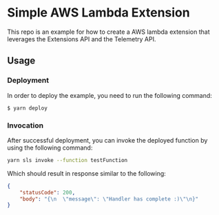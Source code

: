 # Simple AWS Lambda Extension

This repo is an example for how to create a AWS lambda extension that leverages the Extensions API and the Telemetry API.

## Usage

### Deployment

In order to deploy the example, you need to run the following command:

```
$ yarn deploy
```

### Invocation

After successful deployment, you can invoke the deployed function by using the following command:

```bash
yarn sls invoke --function testFunction
```

Which should result in response similar to the following:

```json
{
    "statusCode": 200,
    "body": "{\n  \"message\": \"Handler has complete :)\"\n}"
}
```
